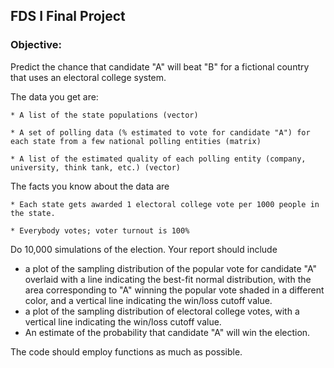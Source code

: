 ## FDS I Final Project

### Objective: 

Predict the chance that candidate "A" will beat "B" for a fictional country that uses an electoral college system.

The data you get are:

    * A list of the state populations (vector)

    * A set of polling data (% estimated to vote for candidate "A") for each state from a few national polling entities (matrix)

    * A list of the estimated quality of each polling entity (company, university, think tank, etc.) (vector)

The facts you know about the data are

    * Each state gets awarded 1 electoral college vote per 1000 people in the state.

    * Everybody votes; voter turnout is 100%

Do 10,000 simulations of the election. Your report should include

* a plot of the sampling distribution of the popular vote for candidate "A" overlaid with a line indicating the best-fit normal distribution, with the area corresponding to "A" winning the popular vote shaded in a different color, and a vertical line indicating the win/loss cutoff value.
* a plot of the sampling distribution of electoral college votes, with a vertical line indicating the win/loss cutoff value.
* An estimate of the probability that candidate "A" will win the election.

The code should employ functions as much as possible.

